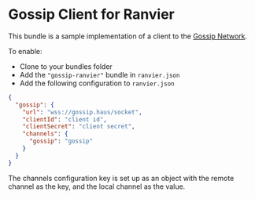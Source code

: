 # Gossip Client for Ranvier

This bundle is a sample implementation of a client to the [Gossip Network](https://gossip.haus).

To enable:

- Clone to your bundles folder
- Add the `"gossip-ranvier"` bundle in `ranvier.json`
- Add the following configuration to `ranvier.json`

```json
{
  "gossip": {
    "url": "wss://gossip.haus/socket",
    "clientId": "client id",
    "clientSecret": "client secret",
    "channels": {
      "gossip": "gossip"
    }
  }
}
```

The channels configuration key is set up as an object with the remote channel as the key, and the local channel as the value.
